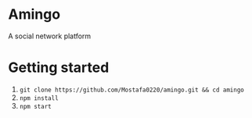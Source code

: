 # Amingo 
A social network platform
# Getting started
1. `git clone https://github.com/Mostafa0220/amingo.git && cd amingo`
2. `npm install`
3. `npm start`